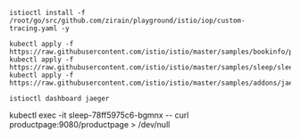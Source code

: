 ```
istioctl install -f /root/go/src/github.com/zirain/playground/istio/iop/custom-tracing.yaml -y

kubectl apply -f https://raw.githubusercontent.com/istio/istio/master/samples/bookinfo/platform/kube/bookinfo.yaml
kubectl apply -f https://raw.githubusercontent.com/istio/istio/master/samples/sleep/sleep.yaml
kubectl apply -f https://raw.githubusercontent.com/istio/istio/master/samples/addons/jaeger.yaml

istioctl dashboard jaeger
```

kubectl exec -it sleep-78ff5975c6-bgmnx -- curl productpage:9080/productpage > /dev/null